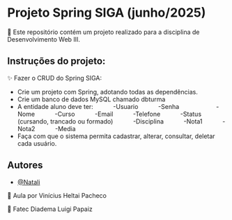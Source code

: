 # Projeto Spring SIGA (junho/2025)

🔎 Este repositório contém um projeto realizado para a disciplina de Desenvolvimento Web III.

## Instruções do projeto:

✨ Fazer o CRUD do Spring SIGA:
- Crie um projeto com Spring, adotando todas as dependências.
- Crie um banco de dados MySQL chamado dbturma
- A entidade aluno deve ter:
      -Usuario
      -Senha      
      -Nome
      -Curso
      -Email
      -Telefone
      -Status (cursando, trancado ou formado)
      -Disciplina
      -Nota1
      -Nota2
      -Media
- Faça com que o sistema permita cadastrar, alterar, consultar, deletar cada usuário.
  
## Autores

- [@Natali](https://github.com/nouveauromance)

🔗 Aula por Vinícius Heltai Pacheco

📍 Fatec Diadema Luigi Papaiz 
